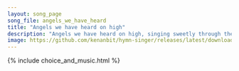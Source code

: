 ```yaml
---
layout: song_page
song_file: angels_we_have_heard
title: "Angels we have heard on high"
description: "Angels we have heard on high, singing sweetly through the night, and the mountains in reply echoing their brave delight.    Gloria in excelsis Deo, gl... english christian 4part winter"
image: https://github.com/kenanbit/hymn-singer/releases/latest/download/angels_we_have_heard-trad.png
---
```


{% include choice_and_music.html %}